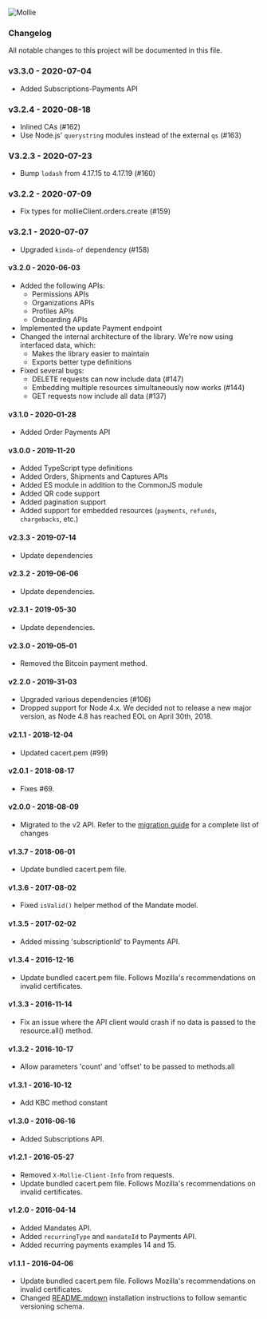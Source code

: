 ![Mollie](https://www.mollie.com/files/Mollie-Logo-Style-Small.png)

### Changelog

All notable changes to this project will be documented in this file.

### v3.3.0 - 2020-07-04
  - Added Subscriptions-Payments API

### v3.2.4 - 2020-08-18
  - Inlined CAs (#162)
  - Use Node.js' `querystring` modules instead of the external `qs` (#163)

### V3.2.3 - 2020-07-23
  - Bump `lodash` from 4.17.15 to 4.17.19 (#160)

### v3.2.2 - 2020-07-09
  - Fix types for mollieClient.orders.create (#159)

### v3.2.1 - 2020-07-07
  - Upgraded `kinda-of` dependency (#158)

#### v3.2.0 - 2020-06-03
  - Added the following APIs:
    - Permissions APIs
    - Organizations APIs
    - Profiles APIs
    - Onboarding APIs
  - Implemented the update Payment endpoint
  - Changed the internal architecture of the library. We're now using interfaced data, which:
    - Makes the library easier to maintain
    - Exports better type definitions
  - Fixed several bugs:
    - DELETE requests can now include data (#147)
    - Embedding multiple resources simultaneously now works (#144)
    - GET requests now include all data (#137)

#### v3.1.0 - 2020-01-28
  - Added Order Payments API

#### v3.0.0 - 2019-11-20
  - Added TypeScript type definitions
  - Added Orders, Shipments and Captures APIs
  - Added ES module in addition to the CommonJS module
  - Added QR code support
  - Added pagination support
  - Added support for embedded resources (`payments`, `refunds`, `chargebacks`, etc.)

#### v2.3.3 - 2019-07-14
  - Update dependencies

#### v2.3.2 - 2019-06-06
  - Update dependencies.

#### v2.3.1 - 2019-05-30
  - Update dependencies.

#### v2.3.0 - 2019-05-01
  - Removed the Bitcoin payment method.

#### v2.2.0 - 2019-31-03
  - Upgraded various dependencies (#106)
  - Dropped support for Node 4.x. We decided not to release a new major version, as Node 4.8 has reached EOL on April 30th, 2018.

#### v2.1.1 - 2018-12-04
  - Updated cacert.pem (#99)

#### v2.0.1 - 2018-08-17
  - Fixes #69.

#### v2.0.0 - 2018-08-09
  - Migrated to the v2 API. Refer to the [migration guide](https://docs.mollie.com/migrating-v1-to-v2) for a complete list of changes

#### v1.3.7 - 2018-06-01
  - Update bundled cacert.pem file.

#### v1.3.6 - 2017-08-02
  - Fixed `isValid()` helper method of the Mandate model.

#### v1.3.5 - 2017-02-02
  - Added missing 'subscriptionId' to Payments API.

#### v1.3.4 - 2016-12-16
  - Update bundled cacert.pem file. Follows Mozilla's recommendations on invalid certificates.

#### v1.3.3 - 2016-11-14
  - Fix an issue where the API client would crash if no data is passed to the resource.all() method.

#### v1.3.2 - 2016-10-17
  - Allow parameters 'count' and 'offset' to be passed to methods.all

#### v1.3.1 - 2016-10-12
  - Add KBC method constant

#### v1.3.0 - 2016-06-16
  - Added Subscriptions API.

#### v1.2.1 - 2016-05-27
  - Removed `X-Mollie-Client-Info` from requests.
  - Update bundled cacert.pem file. Follows Mozilla's recommendations on invalid certificates.

#### v1.2.0 - 2016-04-14
  - Added Mandates API.
  - Added `recurringType` and `mandateId` to Payments API.
  - Added recurring payments examples 14 and 15.

#### v1.1.1 - 2016-04-06
  - Update bundled cacert.pem file. Follows Mozilla's recommendations on invalid certificates.
  - Changed [README.mdown](README.mdown) installation instructions to follow semantic versioning schema.
